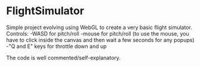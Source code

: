 # FlightSimulator
Simple project evolving using WebGL to create a very basic flight simulator.
Controls: 
-WASD for pitch/roll 
-mouse for pitch/roll (to use the mouse, you have to click inside the canvas and then wait a few seconds for any popups)
-"Q and E" keys for throttle down and up

The code is well commented/self-explanatory. 